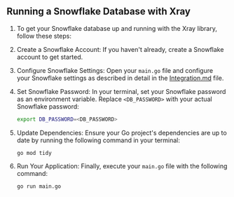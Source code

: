 ## Running a Snowflake Database with Xray

1. To get your Snowflake database up and running with the Xray library, follow these steps:

2. Create a Snowflake Account: If you haven't already, create a Snowflake account to get started.

3. Configure Snowflake Settings: Open your `main.go` file and configure your Snowflake settings as described in detail in the [Integration.md](https://github.com/thesaas-company/xray/tree/main/example/snowflake/integration.md) file.

4. Set Snowflake Password: In your terminal, set your Snowflake password as an environment variable. Replace `<DB_PASSWORD>` with your actual Snowflake password:


    ```bash
    export DB_PASSWORD=<DB_PASSWORD>
    ```

5. Update Dependencies: Ensure your Go project's dependencies are up to date by running the following command in your terminal:
   
    ```
    go mod tidy
    ```

6. Run Your Application: Finally, execute your `main.go` file with the following command:

    ```
    go run main.go

